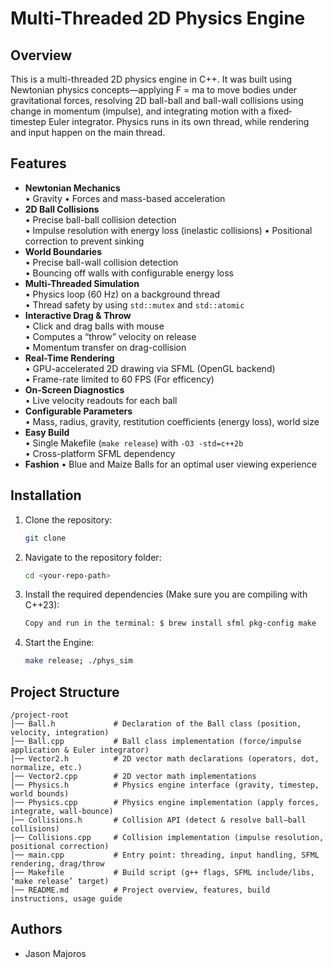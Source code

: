 # Multi-Threaded 2D Physics Engine

## Overview
This is a multi-threaded 2D physics engine in C++. It was built using Newtonian physics concepts—applying F = ma to move bodies under gravitational forces, resolving 2D ball-ball and ball-wall collisions using change in momentum (impulse), and integrating motion with a fixed‐timestep Euler integrator. Physics runs in its own thread, while rendering and input happen on the main thread.

## Features
- **Newtonian Mechanics**  
  • Gravity
  • Forces and mass-based acceleration  
- **2D Ball Collisions**  
  • Precise ball-ball collision detection  
  • Impulse resolution with energy loss (inelastic collisions)
  • Positional correction to prevent sinking  
- **World Boundaries**  
  • Precise ball-wall collision detection  
  • Bouncing off walls with configurable energy loss
- **Multi-Threaded Simulation**  
  • Physics loop (60 Hz) on a background thread  
  • Thread safety by using `std::mutex` and `std::atomic`  
- **Interactive Drag & Throw**  
  • Click and drag balls with mouse  
  • Computes a “throw” velocity on release  
  • Momentum transfer on drag-collision  
- **Real-Time Rendering**  
  • GPU-accelerated 2D drawing via SFML (OpenGL backend)  
  • Frame-rate limited to 60 FPS (For efficency)
- **On-Screen Diagnostics**  
  • Live velocity readouts for each ball  
- **Configurable Parameters**  
  • Mass, radius, gravity, restitution coefficients (energy loss), world size  
- **Easy Build**  
  • Single Makefile (`make release`) with `-O3 -std=c++2b`  
  • Cross-platform SFML dependency
- **Fashion**
  • Blue and Maize Balls for an optimal user viewing experience

## Installation

1. Clone the repository:
   ```sh
   git clone 
   ```

2. Navigate to the repository folder:
   ```sh
   cd <your-repo-path>
   ```

3. Install the required dependencies (Make sure you are compiling with C++23):
   ```sh
   Copy and run in the terminal: $ brew install sfml pkg-config make 
   ```

5. Start the Engine:
   ```sh
   make release; ./phys_sim
   ```

## Project Structure
```
/project-root
│── Ball.h             # Declaration of the Ball class (position, velocity, integration)
│── Ball.cpp           # Ball class implementation (force/impulse application & Euler integrator)
│── Vector2.h          # 2D vector math declarations (operators, dot, normalize, etc.)
│── Vector2.cpp        # 2D vector math implementations
│── Physics.h          # Physics engine interface (gravity, timestep, world bounds)
│── Physics.cpp        # Physics engine implementation (apply forces, integrate, wall‐bounce)
│── Collisions.h       # Collision API (detect & resolve ball–ball collisions)
│── Collisions.cpp     # Collision implementation (impulse resolution, positional correction)
│── main.cpp           # Entry point: threading, input handling, SFML rendering, drag/throw
│── Makefile           # Build script (g++ flags, SFML include/libs, ‘make release’ target)
│── README.md          # Project overview, features, build instructions, usage guide

```

## Authors
- Jason Majoros